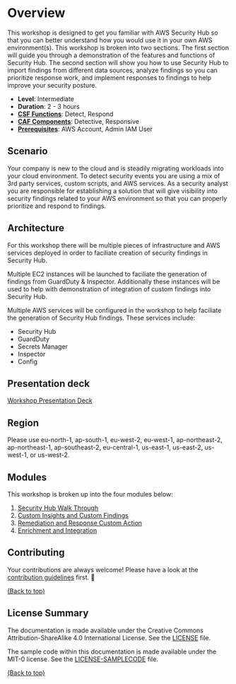 # Overview

This workshop is designed to get you familiar with AWS Security Hub so that you can better understand how you would use it in your own AWS environment(s). This workshop is broken into two sections. The first section will guide you through a demonstration of the features and functions of Security Hub. The second section will show you how to use Security Hub to import findings from different data sources, analyze findings so you can prioritize response work, and implement responses to findings to help improve your security posture. 



* **Level**: Intermediate
* **Duration**: 2 - 3 hours
* **<a href="https://www.nist.gov/cyberframework/online-learning/components-framework" target="_blank">CSF Functions</a>**: Detect, Respond
* **<a href="https://d0.awsstatic.com/whitepapers/AWS_CAF_Security_Perspective.pdf" target="_blank">CAF Components</a>**: Detective, Responsive
* **<a href="https://awssecworkshops.com/getting-started/" target="_blank">Prerequisites</a>**: AWS Account, Admin IAM User

## Scenario

Your company is new to the cloud and is steadily migrating workloads into your cloud environment.  To detect security events you are using a mix of 3rd party services, custom scripts, and AWS services.  As a security analyst you are responsible for establishing a solution that will give visibility into security findings related to your AWS environment so that you can properly prioritize and respond to findings.   

## Architecture

For this workshop there will be multiple pieces of infrastructure and AWS services deployed in order to faciliate creation of security findings in Security Hub.  

Multiple EC2 instances will be launched to faciliate the generation of findings from GuardDuty & Inspector.  Additionally these instances will be used to help with demonstration of integration of custom findings into Security Hub.

Multiple AWS services will be configured in the workshop to help faciliate the generation of Security Hub findings.  These services include:
* Security Hub
* GuardDuty 
* Secrets Manager
* Inspector
* Config


## Presentation deck
[Workshop Presentation Deck](./security-hub-workshop.pdf)

## Region
Please use eu-north-1, ap-south-1, eu-west-2, eu-west-1, ap-northeast-2, ap-northeast-1, ap-southeast-2, eu-central-1, us-east-1, us-east-2, us-west-1, or us-west-2.

## Modules

This workshop is broken up into the four modules below: 

1. [Security Hub Walk Through ](./01-security-hub-walk-through.md)
2. [Custom Insights and Custom Findings](./02-custom-insights-findings.md) 
3. [Remediation and Response Custom Action](./03-remediation-and-response.md) 
4. [Enrichment and Integration](./04-enrichment-and-integration.md)



## Contributing
Your contributions are always welcome! Please have a look at the [contribution guidelines](contribute.md) first. :tada:

[(Back to top)](#Overview)

## License Summary

The documentation is made available under the Creative Commons Attribution-ShareAlike 4.0 International License. See the [LICENSE](LICENSE) file.

The sample code within this documentation is made available under the MIT-0 license. See the [LICENSE-SAMPLECODE](LICENSE-SAMPLECODE.md) file.

[(Back to top)](#Overview)
